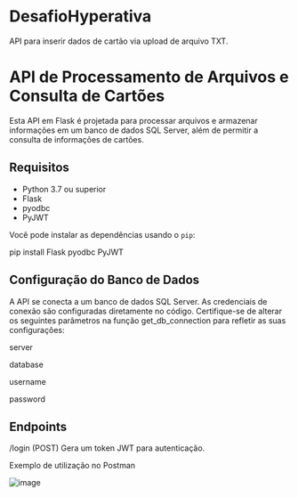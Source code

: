 # DesafioHyperativa
API para inserir dados de cartão via upload de arquivo TXT.

# API de Processamento de Arquivos e Consulta de Cartões

Esta API em Flask é projetada para processar arquivos e armazenar informações em um banco de dados SQL Server, além de permitir a consulta de informações de cartões.

## Requisitos

- Python 3.7 ou superior
- Flask
- pyodbc
- PyJWT

Você pode instalar as dependências usando o `pip`:

pip install Flask pyodbc PyJWT

## Configuração do Banco de Dados
A API se conecta a um banco de dados SQL Server. As credenciais de conexão são configuradas diretamente no código. Certifique-se de alterar os seguintes parâmetros na função get_db_connection para refletir as suas configurações:

server

database

username

password

## Endpoints

/login (POST)
Gera um token JWT para autenticação.

Exemplo de utilização no Postman

![image](https://github.com/user-attachments/assets/71c12f05-29c6-4c95-88dd-a8a3d62c9c93)


